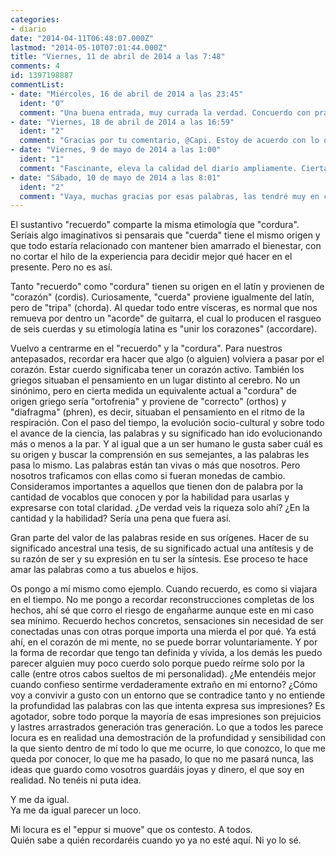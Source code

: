 ```yaml
---
categories:
- diario
date: "2014-04-11T06:48:07.000Z"
lastmod: "2014-05-10T07:01:44.000Z"
title: "Viernes, 11 de abril de 2014 a las 7:48"
comments: 4
id: 1397198887
commentList:
- date: "Miércoles, 16 de abril de 2014 a las 23:45"
  ident: "0"
  comment: "Una buena entrada, muy currada la verdad. Concuerdo con prácticamente todo.  \nAñadir que en la filosofía oriental (tanto india como de más al oriente) también se comenta reiteradamente la importancia de \"respirar con el vientre\", que en parte es muy parecido a lo que tú comentabas.  \n  \nEn cuanto al peso de la genealogía de las palabras: lo veo como un recurso bastante útil (de hecho la entradilla te ha quedado muy bien), pero el peso simbólico y sobre todo la Â«evocaciónÂ» subjetiva de cada palabra.  \n  \nPor otra parte está sobradamente demostrado que el lenguaje no verbal y la posición son elementos transmisores de información con mucho peso en las comunicaciones."
- date: "Viernes, 18 de abril de 2014 a las 16:59"
  ident: "2"
  comment: "Gracias por tu comentario, @Capi. Estoy de acuerdo con lo que aportas, de hecho es una de las ideas que pretendo transmitir, aunque me he centrado solo en los orígenes de nuestro idioma para denunciar que ni saliendo de ese pequeño cerco dejamos de encontrarnos con el extremo al que puede llegar la ignorancia."
- date: "Viernes, 9 de mayo de 2014 a las 1:00"
  ident: "1"
  comment: "Fascinante, eleva la calidad del diario ampliamente. Ciertas partes huelen a futuro escritor, piensalo."
- date: "Sábado, 10 de mayo de 2014 a las 8:01"
  ident: "2"
  comment: "Vaya, muchas gracias por esas palabras, las tendré muy en cuenta. Y eso que lo publiqué sin revisar, en mi blog publiqué justo después una versión corregida."
---
```


El sustantivo "recuerdo" comparte la misma etimología que "cordura". Seríais algo imaginativos si pensarais que "cuerda" tiene el mismo origen y que todo estaría relacionado con mantener bien amarrado el bienestar, con no cortar el hilo de la experiencia para decidir mejor qué hacer en el presente. Pero no es así.  
  
Tanto "recuerdo" como "cordura" tienen su origen en el latín y provienen de "corazón" (cordis). Curiosamente, "cuerda" proviene igualmente del latín, pero de "tripa" (chorda). Al quedar todo entre vísceras, es normal que nos remueva por dentro un "acorde" de guitarra, el cual lo producen el rasgueo de seis cuerdas y su etimología latina es "unir los corazones" (accordare).  
  
Vuelvo a centrarme en el "recuerdo" y la "cordura". Para nuestros antepasados, recordar era hacer que algo (o alguien) volviera a pasar por el corazón. Estar cuerdo significaba tener un corazón activo. También los griegos situaban el pensamiento en un lugar distinto al cerebro. No un sinónimo, pero en cierta medida un equivalente actual a "cordura" de origen griego sería "ortofrenia" y proviene de "correcto" (orthos) y "diafragma" (phren), es decir, situaban el pensamiento en el ritmo de la respiración. Con el paso del tiempo, la evolución socio-cultural y sobre todo el avance de la ciencia, las palabras y su significado han ido evolucionando más o menos a la par. Y al igual que a un ser humano le gusta saber cuál es su origen y buscar la comprensión en sus semejantes, a las palabras les pasa lo mismo. Las palabras están tan vivas o más que nosotros. Pero nosotros traficamos con ellas como si fueran monedas de cambio. Consideramos importantes a aquellos que tienen don de palabra por la cantidad de vocablos que conocen y por la habilidad para usarlas y expresarse con total claridad. ¿De verdad veis la riqueza solo ahí? ¿En la cantidad y la habilidad? Sería una pena que fuera así.  
  
Gran parte del valor de las palabras reside en sus orígenes. Hacer de su significado ancestral una tesis, de su significado actual una antítesis y de su razón de ser y su expresión en tu ser la síntesis. Ese proceso te hace amar las palabras como a tus abuelos e hijos.  
  
Os pongo a mí mismo como ejemplo. Cuando recuerdo, es como si viajara en el tiempo. No me pongo a recordar reconstrucciones completas de los hechos, ahí sé que corro el riesgo de engañarme aunque este en mi caso sea mínimo. Recuerdo hechos concretos, sensaciones sin necesidad de ser conectadas unas con otras porque importa una mierda el por qué. Ya está ahí, en el corazón de mi mente, no se puede borrar voluntariamente. Y por la forma de recordar que tengo tan definida y vívida, a los demás les puedo parecer alguien muy poco cuerdo solo porque puedo reírme solo por la calle (entre otros cabos sueltos de mi personalidad). ¿Me entendéis mejor cuando confieso sentirme verdaderamente extraño en mi entorno? ¿Cómo voy a convivir a gusto con un entorno que se contradice tanto y no entiende la profundidad las palabras con las que intenta expresa sus impresiones? Es agotador, sobre todo porque la mayoría de esas impresiones son prejuicios y lastres arrastrados generación tras generación. Lo que a todos les parece locura es en realidad una demostración de la profundidad y sensibilidad con la que siento dentro de mí todo lo que me ocurre, lo que conozco, lo que me queda por conocer, lo que me ha pasado, lo que no me pasará nunca, las ideas que guardo como vosotros guardáis joyas y dinero, el que soy en realidad. No tenéis ni puta idea.  
  
Y me da igual.  
Ya me da igual parecer un loco.  
  
Mi locura es el "eppur si muove" que os contesto. A todos.  
Quién sabe a quién recordaréis cuando yo ya no esté aquí. Ni yo lo sé.